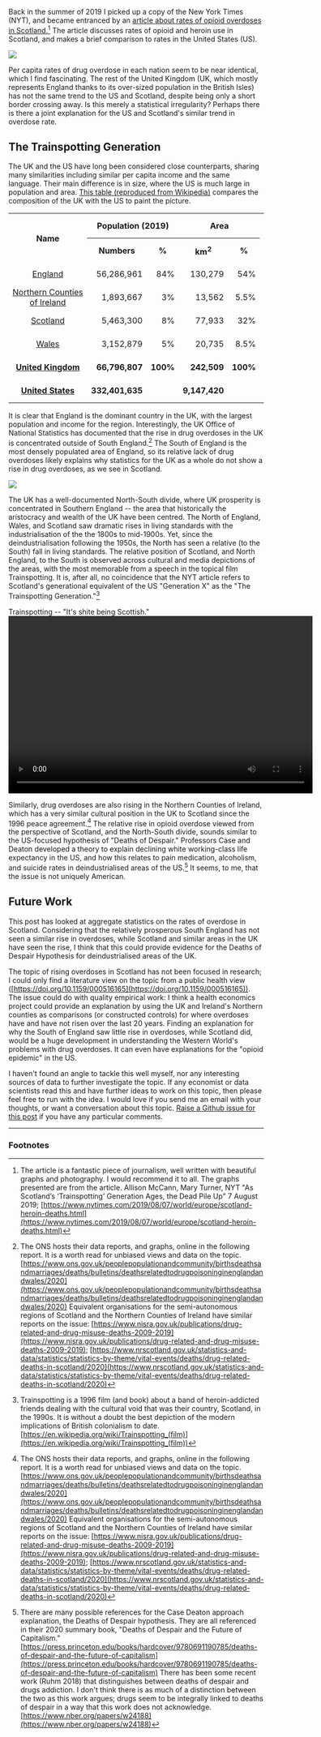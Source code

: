 Back in the summer of 2019 I picked up a copy of the New York Times (NYT), and became entranced by an [article about rates of opioid overdoses in Scotland.](https://www.nytimes.com/2019/08/07/world/europe/scotland-heroin-deaths.html)[^1]
The article discusses rates of opioid and heroin use in Scotland, and makes a brief comparison to rates in the United States (US).

<p align="center">
<img src="../files/posts/2021-12-29-overdoses-in-scotland-and-the-united-states-files/nyt-graph-overdose.png" style="display: block; margin: auto;" />
</p>

Per capita rates of drug overdose in each nation seem to be near identical, which I find fascinating.
The rest of the United Kingdom (UK, which mostly represents England thanks to its over-sized population in the British Isles) has not the same trend to the US and Scotland, despite being only a short border crossing away.
Is this merely a statistical irregularity?
Perhaps there is there a joint explanation for the US and Scotland's similar trend in overdose rate.

## The Trainspotting Generation

The UK and the US have long been considered close counterparts, sharing many similarities including similar per capita income and the same language.
Their main difference is in size, where the US is much large in population and area.
[This table (reproduced from Wikipedia)](https://en.wikipedia.org/wiki/Countries_of_the_United_Kingdom#Statistics) compares the composition of the UK with the US to paint the picture.

<table class="wikitable sortable">
<tbody><tr>
<th rowspan="2">Name
</th>
<th colspan="2">Population (2019)
</th>
<th colspan="2">Area
</th>
<th rowspan="2">Pop.&#160;density<br />(per&#160;km<sup>2</sup>;&#160;2019)
</th>
<th colspan="3"><a href="https://en.wikipedia.org/wiki/Gross_value_added" title="Gross value added">Gross value added</a> (2015)
</th></tr>
<tr>
<th>Numbers
</th>
<th>%
</th>
<th>km<sup>2</sup>
</th>
<th>%
</th>
<th><a href="https://en.wikipedia.org/wiki/Pound_sterling" title="Pound sterling">£</a>
</th>
<th>%
</th>
<th>£ per capita
</th></tr>
<tr>
<td align="center"><a href="https://en.wikipedia.org/wiki/England" title="England">England</a>
</td>
<td align="right">56,286,961
</td>
<td align="right">84%
</td>
<td align="right">130,279
</td>
<td align="right">54%
</td>
<td align="right">432.05
</td>
<td align="right">1,433 billion
</td>
<td align="right">86%
</td>
<td align="right">26,159
</td></tr>
<tr>
<td align="center"><a href="https://en.wikipedia.org/wiki/Northern_Ireland" title="Northern Ireland">Northern&#160;Counties of Ireland</a>
</td>
<td align="right">1,893,667
</td>
<td align="right">3%
</td>
<td align="right">13,562
</td>
<td align="right">5.5%
</td>
<td align="right">139.63
</td>
<td align="right">34 billion
</td>
<td align="right">2%
</td>
<td align="right">18,584
</td></tr>
<tr>
<td align="center"><a href="https://en.wikipedia.org/wiki/Scotland" title="Scotland">Scotland</a>
</td>
<td align="right">5,463,300
</td>
<td align="right">8%
</td>
<td align="right">77,933
</td>
<td align="right">32%
</td>
<td align="right">70.10
</td>
<td align="right">127 billion
</td>
<td align="right">8%
</td>
<td align="right">23,685
</td></tr>
<tr>
<td align="center"><a href="https://en.wikipedia.org/wiki/Wales" title="Wales">Wales</a>
</td>
<td align="right">3,152,879
</td>
<td align="right">5%
</td>
<td align="right">20,735
</td>
<td align="right">8.5%
</td>
<td align="right">152.06
</td>
<td align="right">56 billion
</td>
<td align="right">3%
</td>
<td align="right">18,002
</td></tr>
<tr>
<td align="center"><b><a href="https://en.wikipedia.org/wiki/United_Kingdom" title="United Kingdom">United&#160;Kingdom</a></b>
</td>
<td align="right"><b>66,796,807</b>
</td>
<td align="right"><b>100%</b>
</td>
<td align="right"><b>242,509</b>
</td>
<td align="right"><b>100%</b>
</td>
<td align="right"><b>275.44</b>
</td>
<td align="right"><b>1,666 billion</b>
</td>
<td align="right"><b>100%</b>
</td>
<td align="right"><b>25,351</b>
</td></tr>
<tr>
<td align="center"><b><a href="https://en.wikipedia.org/wiki/United_States" title="United States">United&#160;States</a></b>
</td>
<td align="right"><b>332,401,635</b>
</td>
<td align="right"><b> </b>
</td>
<td align="right"><b>9,147,420</b>
</td>
<td align="right"><b> </b>
</td>
<td align="right"><b>36.34</b>
</td>
<td align="right"><b>11.666 trillion</b>
</td>
<td align="right"><b> </b>
</td>
<td align="right"><b>35,108</b>
</td>
</tr></tbody></table>

It is clear that England is the dominant country in the UK, with the largest population and income for the region.
Interestingly, the UK Office of National Statistics has documented that the rise in drug overdoses in the UK is concentrated outside of South England.[^2]
The South of England is the most densely populated area of England, so its relative lack of drug overdoses likely explains why statistics for the UK as a whole do not show a rise in drug overdoses, as we see in Scotland.

<p align="center">
<img src="../files/posts/2021-12-29-overdoses-in-scotland-and-the-united-states-files/ons-graph.png" style="display: block; margin: auto;" />
</p>

The UK has a well-documented North-South divide, where UK prosperity is concentrated in Southern England -- the area that historically the aristocracy and wealth of the UK have been centred.
The North of England, Wales, and Scotland saw dramatic rises in living standards with the industrialisation of the the 1800s to mid-1900s.
Yet, since the deindustrialisation following the 1950s, the North has seen a relative (to the South) fall in living standards.
The relative position of Scotland, and North England, to the South is observed across cultural and media depictions of the areas, with the most memorable from a speech in the topical film Trainspotting.
It is, after all, no coincidence that the NYT article refers to Scotland's generational equivalent of the US "Generation X" as the "The Trainspotting Generation."[^3]

<!-- Youtube link instead.
<p align="centre">
<iframe width="560" height="315" src="https://www.youtube.com/embed/xCtPBFHKSNg?controls=0&amp;start=39" title="YouTube video player" frameborder="0" allow="accelerometer; autoplay; clipboard-write; encrypted-media; gyroscope; picture-in-picture" allowfullscreen></iframe>
</p>
-->
<p align="centre">
    <caption>Trainspotting -- "It's shite being Scottish."</caption>
    <video width="600" height="350" controls>
      <source src="../files/posts/2021-12-29-overdoses-in-scotland-and-the-united-states-files/trainspotting-scene.mp4" type="video/mp4">
    </video>
</p>

Similarly, drug overdoses are also rising in the Northern Counties of Ireland, which has a very similar cultural position in the UK to Scotland since the 1996 peace agreement.[^2]
The relative rise in opioid overdose viewed from the perspective of Scotland, and the North-South divide, sounds similar to the US-focused hypothesis of "Deaths of Despair."
Professors Case and Deaton developed a theory to explain declining white working-class life expectancy in the US, and how this relates to pain medication, alcoholism, and suicide rates in deindustrialised areas of the US.[^4]
It seems, to me, that the issue is not uniquely American.

## Future Work

This post has looked at aggregate statistics on the rates of overdose in Scotland.
Considering that the relatively prosperous South England has not seen a similar rise in overdoses, while Scotland and similar areas in the UK have seen the rise, I think that this could provide evidence for the Deaths of Despair Hypothesis for deindustrialised areas of the UK.

The topic of rising overdoses in Scotland has not been focused in research; I could only find a literature view on the topic from a public health view ([https://doi.org/10.1159/000516165](https://doi.org/10.1159/000516165)).
The issue could do with quality empirical work:
I think a health economics project could provide an explanation by using the UK and Ireland's Northern counties as comparisons (or constructed controls) for where overdoses have and have not risen over the last 20 years.
Finding an explanation for why the South of England saw little rise in overdoses, while Scotland did, would be a huge development in understanding the Western World's problems with drug overdoses.
It can even have explanations for the "opioid epidemic" in the US.

I haven't found an angle to tackle this well myself, nor any interesting sources of data to further investigate the topic.
If any economist or data scientists read this and have further ideas to work on this topic, then please feel free to run with the idea.
I would love if you send me an email with your thoughts, or want a conversation about this topic.
[Raise a Github issue for this post](https://github.com/shoganhennessy/shoganhennessy.github.io/issues/new/choose) if you have any particular comments.

-----

### Footnotes

[^1]: The article is a fantastic piece of journalism, well written with beautiful graphs and photography.  I would recommend it to all.  The graphs presented are from the article.  Allison McCann, Mary Turner, NYT  "As Scotland’s ‘Trainspotting’ Generation Ages, the Dead Pile Up"  7 August 2019;  [https://www.nytimes.com/2019/08/07/world/europe/scotland-heroin-deaths.html](https://www.nytimes.com/2019/08/07/world/europe/scotland-heroin-deaths.html)

[^2]: The ONS hosts their data reports, and graphs, online in the following report.  It is a worth read for unbiased views and data on the topic.  [https://www.ons.gov.uk/peoplepopulationandcommunity/birthsdeathsandmarriages/deaths/bulletins/deathsrelatedtodrugpoisoninginenglandandwales/2020](https://www.ons.gov.uk/peoplepopulationandcommunity/birthsdeathsandmarriages/deaths/bulletins/deathsrelatedtodrugpoisoninginenglandandwales/2020)  Equivalent organisations for the semi-autonomous regions of Scotland and the Northern Counties of Ireland have similar reports on the issue:  [https://www.nisra.gov.uk/publications/drug-related-and-drug-misuse-deaths-2009-2019](https://www.nisra.gov.uk/publications/drug-related-and-drug-misuse-deaths-2009-2019); [https://www.nrscotland.gov.uk/statistics-and-data/statistics/statistics-by-theme/vital-events/deaths/drug-related-deaths-in-scotland/2020](https://www.nrscotland.gov.uk/statistics-and-data/statistics/statistics-by-theme/vital-events/deaths/drug-related-deaths-in-scotland/2020)

[^3]: Trainspotting is a 1996 film (and book) about a band of heroin-addicted friends dealing with the cultural void that was their country, Scotland, in the 1990s.  It is without a doubt the best depiction of the modern implications of British colonialism to date.  [https://en.wikipedia.org/wiki/Trainspotting_(film)](https://en.wikipedia.org/wiki/Trainspotting_(film))

[^4]: There are many possible references for the Case Deaton approach explanation, the Deaths of Despair hypothesis.  They are all referenced in their 2020 summary book, "Deaths of Despair and the Future of Capitalism."  [https://press.princeton.edu/books/hardcover/9780691190785/deaths-of-despair-and-the-future-of-capitalism](https://press.princeton.edu/books/hardcover/9780691190785/deaths-of-despair-and-the-future-of-capitalism)  There has been some recent work (Ruhm 2018) that distinguishes between deaths of despair and drugs addiction.  I don't think there is as much of a distinction between the two as this work argues; drugs seem to be integrally linked to deaths of despair in a way that this work does not acknowledge.  [https://www.nber.org/papers/w24188](https://www.nber.org/papers/w24188)
